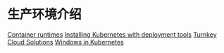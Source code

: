 # 生产环境介绍

[Container runtimes](https://kubernetes.io/docs/setup/production-environment/container-runtimes/)
[Installing Kubernetes with deployment tools](https://kubernetes.io/docs/setup/production-environment/tools/)
[Turnkey Cloud Solutions](https://kubernetes.io/docs/setup/production-environment/turnkey-solutions/)
[Windows in Kubernetes](https://kubernetes.io/docs/setup/production-environment/windows/)
